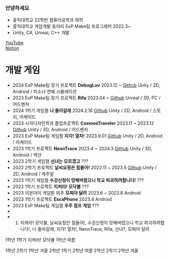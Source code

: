 ### 안녕하세요
- 홍익대학교 22학번 컴퓨터공학과 재학
- 홍익대학교 게임개발 동아리 ExP Make팀 프로그래머 2022.3~
- Unity, C#, Unreal, C++ 개발

[YouTube](https://www.youtube.com/@user-ns4cc8hk7l)
<br/>
[Notion](https://github.com/catsnakedog/catsnakedog/edit/main/)

# 개발 게임
- 2024 ExP Make팀 장기 프로젝트 **DebugLuv** 2023.12 ~ [Github](https://github.com/catsnakedog/DebugLuv) Unity / 2D, Android / 미소녀 연예 시물레이션
- 2023 ExP Make팀 장기 프로젝트 **Rifa** 2023.04 ~ [Github](https://github.com/hans4809/Rifa) Unreal / 3D, PC / 어드벤처
- 2024 1학기 게임잼 **나 돌아갈래** 2024.2.16 [Github](https://github.com/catsnakedog/GameJam0216/tree/main) Unity / 2D, Android / 스토리, 아케이드
- 2023 시각디자인학과 졸업프로젝트 **CosmosTraveler** 2023.11 ~ 2023.12 [Github](https://github.com/coolming0/CosmosTraveler) Unity / 3D, Android / 어드벤처
- 2023 ExP Make팀 게임잼 **지각! 열차!** 2023.9.01 [Github](https://github.com/hans4809/Emergency) Unity / 2D, Android / 아케이드
- 2023 1학기 프로젝트 **NeonTrace** 2023.4 ~ 2024.3 [Github](https://github.com/catsnakedog/NeonTraces) Unity / 3D, Android / 액션
- 2023 2학기 게임잼 **선녀는 모르겠고** ???
- 2022 2학기 프로젝트 **날씨요정은 힘들어!** 2022.11 ~ 2023.5 [Github](https://github.com/catsnakedog/weatherGrow) Unity / 2D, Android / 캐주얼
- 2023 1학기 게임잼 **수강신청이 망해버렸으니 학교 파괴하려합니다!** ???
- 2022 1학기 프로젝트 **지켜라! 모닥불** ???
- 2023 이븐아이 게임톤 외주 **모찌야 달려** 2023.6 ~ 2023.8 Android
- 2023 1학기 프로젝트 **EscaPhone** 2023.4 Android
- 2023 ExP Make팀 게임잼 **우주 점프 게임** ???
- 
- 1. 지켜라! 모닥불, 날씨요정은 힘들어!, 수강신청이 망해버렸으니 학교 파괴하려합니다!, 나 돌아갈래, 지각! 열차!, NeonTrace, Rifa, 선녀?, 모찌야 달려

1학년 1학기
지켜라! 모닥불
1학년 여름

1학년 2학기
1학년 겨울
2학년 1학기
2학년 여름
2학년 2학기
2학년 겨울

<!--
**catsnakedog/catsnakedog** is a ✨ _special_ ✨ repository because its `README.md` (this file) appears on your GitHub profile.

Here are some ideas to get you started:

- 🔭 I’m currently working on ...
- 🌱 I’m currently learning ...
- 👯 I’m looking to collaborate on ...
- 🤔 I’m looking for help with ...
- 💬 Ask me about ...
- 📫 How to reach me: ...
- 😄 Pronouns: ...
- ⚡ Fun fact: ...
-->
